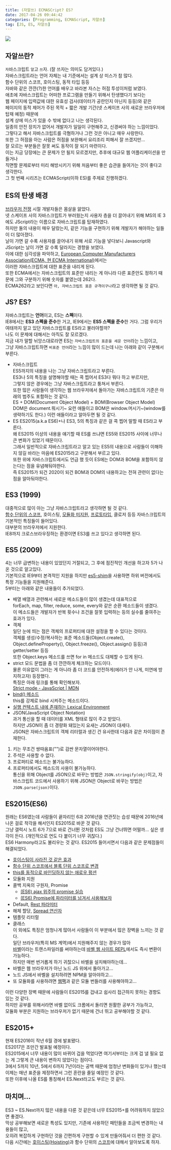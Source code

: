 ```yaml
---
title: (자알쓰) ECMASCript? ES?
date: 2017-04-26 09:44:42
categories: [Programming, ECMAScript, 자알쓰]
tag: [JS, ES, 자알쓰]
---
```

![](js-001-es/thumb.png)

## 자알쓰란?
`자`바스크립트 `알`고 `쓰`자. (잘 쓰자는 의미도 담겨있다.)  
자바스크립트라는 언어 자체는 내 기준에서는 설계 상 미스가 참 많다.  
함수 단위의 스코프, 호이스팅, 동적 타입 등등  
자바와 같은 깐깐(?)한 언어를 배우고 바라본 자스는 허점 투성이처럼 보였다.  
애초에 자바스크립트는 어떠한 프로그램을 만들기 위해서 탄생했다기 보다는  
웹 페이지에 입력값에 대한 유효성 검사(데이터가 공란인지 아닌지 등등)와 같은  
페이지의 동적 제어가 주된 목적 + 짧은 개발 기간(넷 스케이프 사의 새로운 브라우저에 탑재 예정) 때문에  
설계 상에 미스가 있을 수 밖에 없다고 나는 생각된다.  
일종의 안전 장치가 없어서 개발자가 일일이 구현해주고, 신경써야 하는 느낌이었다.  
그렇다고 해서 자바스크립트를 극혐하거나 그런 것은 아니고 매우 사랑한다.  
또한 그 허점을 아는 사람은 허점을 보완해서 요리조리 피해서 잘 쓰겠지만...  
잘 모르는 부분들은 잘못 써도 동작이 잘 되기 마련이다.  
이는 지금 당장에는 큰 문제가 안 될지 모르겠지만, 추후에 대규모 웹 어플리케이션을 만들거나  
직면할 문제로부터 미리 해방시키기 위해 처음부터 좋은 습관을 들여가는 것이 좋다고 생각한다.  
그 첫 번째 시리즈는 ECMAScript(이하 ES)를 주제로 진행하겠다.  

## ES의 탄생 배경
[브라우저 전쟁](https://ko.wikipedia.org/wiki/%EB%B8%8C%EB%9D%BC%EC%9A%B0%EC%A0%80_%EC%A0%84%EC%9F%81) 시절 개발자들은 몸살을 앓았다.  
넷 스케이프 사의 자바스크립트가 부러웠는지 사용자 층을 더 끌어내기 위해 MS의 IE 3에도 JScript라는 이름으로 자바스크립트를 탑재하였다.  
하지만 둘의 내용이 매우 달랐는지, 같은 기능을 구현하기 위해 개발자가 해야하는 일들이 더 많아졌다.  
날이 가면 갈 수록 사용자를 끌어내기 위해 서로 기능을 넣다보니 Javascript와 JScript는 날이 가면 갈 수록 달라지는 경향을 보였다.  
이에 대한 심각성을 파악하고, [European Computer Manufacturers Association(ECMA, 현 ECMA International)](https://ko.wikipedia.org/wiki/Ecma_%EC%9D%B8%ED%84%B0%EB%82%B4%EC%85%94%EB%84%90)에서는  
이러한 자바스크립트에 대한 표준을 내리게 된다.  
또한 ECMA에서는 자바스크립트의 표준만 내리는 게 아니라 다른 표준안도 정하기 때문에 그와 구분하기 위해 숫자를 붙였는데 262다.  
ECMA262라고 보인다면 `아, 자바스크립트 표준 규격이구나`라고 생각하면 될 것 같다.  

## JS? ES?
자바스크립트는 **언어**이고, ES는 **스펙**이다.  
IE8에서는 **ES3 스펙을 준수**한 거고, IE9에서는 **ES5 스펙을 준수**한 거다.
그럼 우리가 여태까지 알고 있던 자바스크립트를 ES라고 불러야할까?  
나도 이 문제에 대해서는 아직도 잘 모르겠다.  
지금 내가 말할 뉘앙스대로라면 ES는 `자바스크립트의 표준을 세운 언어`라는 느낌이고,  
그냥 자바스크립트하면 `비표준 언어`라는 느낌이 많이 드는데 나는 아래와 같이 구분해서 부른다.  
* 자바스크립트  
ES5까지의 내용을 나는 그냥 자바스크립트라고 부른다.  
ES3나 5의 특징을 설명해야할 때는 콕 찝어서 ES3다 뭐다 하고 부르지만,  
그렇지 않은 경우에는 그냥 자바스크립트라고 퉁쳐서 부른다.  
또한 많은 사람들이 생각하는 웹 브라우저에서 돌아가는 자바스크립트의 기준은 아래의 범주도 포함하는 것 같다.  
ES + DOM(Document Object Model) + BOM(Browser Object Model)  
DOM은 document.뭐시기~ 요런 애들이고 BOM은 window.머시기~(window를 생략하기도 한다.) 이런 애들이라고 알아두면 될 것 같다.  
* ES
ES2015(a.k.a ES6)+나 ES3, 5의 특징과 같은 걸 콕 찝어 말할 때 ES라고 부른다.  
왜 ES2015 이상의 내용을 얘기할 때 ES를 쓰냐면 ES5와 ES2015 사이에 너무나 큰 변화가 있었기 때문이다.  
그래서 일반적으로 자바스크립트라고 알고 있는 ES5의 내용으로 사람들이 이해하지 않길 바라는 마음에 ES2015라고 구분해서 부르고 있다.  
또한 위에 자바스크립트에서도 언급 했 듯이 ES에는 DOM과 BOM을 포함하지 않는다는 점을 유념해둬야한다.  
즉 ES2015가 되건 2020이 되건 BOM과 DOM의 내용하고는 전혀 관련이 없다는 점을 알아둬야한다.

## ES3 (1999)
대중적으로 많이 아는 그냥 자바스크립트라고 생각하면 될 것 같다.  
[함수 단위의 스코프](/2016/11/10/ES6-Scope/#ES5의-함수-단위의-스코프), 호이스팅, [모듈화 미지원](/2016/11/10/ES6-Scope/#함수-단위-스코프의-극복-모듈화), [프로토타입](http://cafe.naver.com/hacosa/185157), 클로저 등등 자바스크립트의 기본적인 특징들이 들어있다.  
대부분의 브라우저에서 지원한다.  
IE8까지 크로스브라우징하는 환경이면 ES3를 쓰고 있다고 생각하면 된다.  

## ES5 (2009)
4는 너무 급변하는 내용이 있었던지 거절되고, 그 후에 점진적인 개선을 하고자 5가 나온 것으로 알고있다.  
기본적으로 IE9부터 본격적인 지원을 하지만 [es5-shim](https://github.com/es-shims/es5-shim)을 사용하면 하위 버전에서도 특정 기능들을 지원해준다.  
5부터는 아래와 같은 내용들이 추가되었다.  
* 배열 
배열과 관련해서 새로운 메소드들이 많이 생겼는데 대표적으로  
forEach, map, filter, reduce, some, every와 같은 순환 메소드들이 생겼다.  
이 메소드들은 개발자가 반복 횟수나 조건을 잘못 입력하는 등의 실수를 줄여주는 효과가 있다.  
* 객체  
일단 눈에 띄는 점은 객체의 프로퍼티에 대한 설정을 할 수 있다는 것이다.  
객체를 생성/수정/복사하는 표준 메소드들(Object.create(), Object.defineProperty(), Object.freeze(), Object.assign() 등등)과 getter/setter 등등  
또한 Object.keys 메소드를 쓰면 for in 메소드도 대체할 수 있게 된다.  
* strict 모드
문법을 좀 더 깐깐하게 체크하는 모드이다.  
물론 이유없이 그러는 게 아니라 좀 더 코드를 안전하게(에러가 안 나게, 미연에 방지하고자) 등장했다.  
특징은 아래 링크를 통해 확인해보자.  
[Strict mode - JavaScript | MDN](https://developer.mozilla.org/ko/docs/Web/JavaScript/Reference/Strict_mode)  
* [bind() 메소드](https://developer.mozilla.org/ko/docs/Web/JavaScript/Reference/Global_Objects/Function/bind)    
this를 강제로 bind 시켜주는 메소드이다.  
* [실행 컨텍스트 내에 존재하는 Lexical Environment](http://huns.me/development/1407)  
* JSON(JavaScript Object Notation)  
과거 통신을 할 때 데이터를 XML 형태로 많이 주고 받았다.  
하지만 JSON이 좀 더 경량화 돼있는지 요새는 JSON이 대세다.  
JSON은 자바스크립트의 객체 리터럴과 생긴 건 유사한데 다음과 같은 차이점이 존재한다.  
1. 키는 무조건 쌍따옴표("")로 감싼 문자열이어야한다.  
2. 주석은 사용할 수 없다.  
3. 프로퍼티로 메소드는 불가능하다.
4. 프로퍼티에서도 메소드의 사용이 불가능하다.  
통신을 위해 Object를 JSON으로 바꾸는 방법은 `JSON.stringify(obj)`이고, 자바스크립트 코드에서 사용하기 위해 JSON은 Object로 바꾸는 방법은 `JSON.parse(json)`이다.       

## ES2015(ES6)
원래는 ES6였는데 사람들이 끝자리인 6과 2016년을 연관짓는 습성 때문에 2016년에 나온 걸로 착각을 해서인지 ES2015로 바꾼 것 같다.  
그냥 갤럭시 노트 6가 7으로 바로 건너뛴 것처럼 ES도 그냥 건너뛰면 어떨까... 싶은 생각이 든다. (개인적으로 연도 다 붙이기 너무 귀찮다.)  
ES6 Harmony라고도 불리우는 것 같다.
ES2015 들어서면서 다음과 같은 문제점들이 해결되었다.  
* [호이스팅이 사라진 것 같은 효과](/2016/11/10/ES6-Scope/#TDZ)  
* [함수 단위 스코프에서 블록 단위 스코프로 변경](/2016/11/10/ES6-Scope/#ES6의-블록-단위의-스코프)  
* [this를 동적으로 바인딩하지 않는 애로우 펑션](/2017/02/15/es-this/#애로우-펑션으로서-호출할-때)  
* 모듈화 지원  
* 콜백 지옥의 구원자, Promise  
  * [(ES6) ajax 위주의 promise 실습](/2017/01/21/ES6-Promise-with-ajax/)  
  * [(ES6) Promise에 파라미터를 넘겨서 사용해보자](/2017/04/04/js-promise-param/)
* Default, [Rest 파라미터](http://cafe.naver.com/hacosa/187244)  
* 해체 할당, [Spread 연산자](http://cafe.naver.com/hacosa/187244)  
* 템플릿 리터럴  
* 클래스  
이 외에도 특징은 엄청나게 많아서 사람들이 이 부분에서 많은 장벽을 느끼는 것 같다.  
일단 브라우저(특히 MS 계역)에서 지원해주지 않는 경우가 많아  
[바벨](/2016/11/11/Babel-ES6-with-IE8/)이라는 트랜스파일러를 써야하는데 [바벨 웹 사이트 REPL](https://babeljs.io/repl/)에서도 즉시 변환이 가능하다.  
하지만 매번 번거롭게 하기 귀찮으니 바벨을 설치해야하는데...  
* 바벨은 웹 브라우저가 아닌 노드 JS 위에서 돌아가고...  
* 노드 JS에서 바벨을 설치하려면 NPM을 알아야하고...  
* 또 모듈화를 사용하려면 [웹팩](/2016/11/18/Module-bundling-with-Webpck/)과 같은 모듈 번들러를 사용해야하고...  

이런 다양한 장벽 때문에 사람들이 ES2015를 겁내고 쉽사리 접근하지 못하는 경향도 있는 것 같다.  
하지만 공부를 위해서라면 바벨 없이도 크롬에서 돌리면 원활한 공부가 가능하고,  
모듈화 부분은 지원하는 브라우저가 없기 때문에 건너 뛰고 공부해야할 것 같다.

## ES2015+  
현재 ES2016이 작년 6월 경에 발표됐다.  
ES2017은 조만간 발표될 예정이다.  
ES2015에서 너무 내용이 많이 바뀌어 겁을 먹었다면 여기서부터는 크게 겁 낼 필요 없는 게 그렇게 큰 내용이 변하지 않았다는 점이다.  
3에서 5까지 10년, 5에서 6까지 7년이라는 공백 때문에 엄청난 변화들이 있거나 했는데  
이제는 매년 표준을 제정하면서 그런 혼란을 줄일 예정인 것 같다.  
또한 이후에 나올 ES를 통칭해서 ES.Next라고도 부르는 것 같다.  

## 마치며...
ES3 ~ ES.Next까지 많은 내용을 다룬 것 같은데 너무 ES2015+를 어려워하지 않았으면 좋겠다.  
막상 공부해보면 새로운 특성도 있지만, 기존에 사용하던 패턴들을 조금씩 변경하는 내용들이 많고,  
오히려 복잡하게 구현하던 것을 간편하게 구현할 수 있게 만들어줘서 더 편한 것 같다.  
다음 시간에는 [호이스팅(Hoisting)](/2017/04/26/js-002-hoisting/)과 함수 단위의 [스코프](/2017/04/27/js-003-scope/)에 대해서 알아보도록 하자.  
